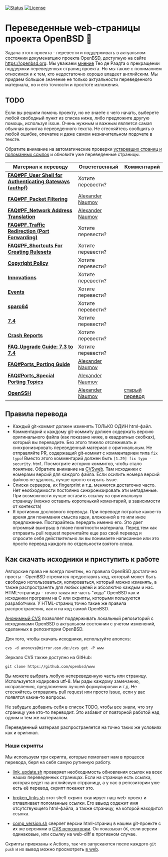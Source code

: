 [![Status](https://github.com/openbsd-ru/openbsd-ru.github.io/actions/workflows/label.yml/badge.svg)](https://github.com/openbsd-ru/openbsd-ru.github.io/actions?query=workflow%3ALabeler)
[![License](https://img.shields.io/github/license/openbsd-ru/openbsd-ru.github.io)](https://github.com/openbsd-ru/openbsd-ru.github.io/blob/master/LICENSE)


# Переведенные web-страницы проекта OpenBSD :blowfish:

Задача этого проекта - перевести и поддерживать в актуальном состоянии
докуменатцию проекта OpenBSD, доступную на сайте https://openbsd.org.
Мы уважаем
[мнение](https://marc.info/?l=openbsd-cvs&m=139637003025491&w=2)
Тео де Раадта о прекращении поддержки переведенных страниц проекта.
Но мы также с пониманием относимся и к тем, кто недостаточно хорошо
владеет английским. Мы придаем большое значение не только актуальности
переведенного материала, но и его точности и простоте изложения.


## TODO
Если вы решили помочь проекту, но не знаете с чего начать, выберете
любой свободный пункт из списка ниже, либо предложите другую помощь, используя
issue. Очень нужным и важным является самая обычная вычитка переведенного текста.
Не стесняйтесь сообщить о любой ошибке, опечатке и даже самом незначительном
подочете в тексте.

Обратите внимание на автоматические проверки
[устаревших страниц и поломанных ссылок](https://github.com/openbsd-ru/openbsd-ru.github.io/actions/)
и обновите уже переведенные страницы.

| Материал к переводу | Ответственный | Комментарий |
| --- | --- | --- |
| **[FAQ#PF_User Shell for Authenticating Gateways (authpf)](https://www.openbsd.org/faq/pf/authpf.html)** | Хотите перевести?| |
| **[FAQ#PF_Packet Filtering](https://www.openbsd.org/faq/pf/filter.html)** | [Alexander Naumov](https://github.com/alexander-naumov) | |
| **[FAQ#PF_Network Address Translation](https://www.openbsd.org/faq/pf/nat.html)** | [Alexander Naumov](https://github.com/alexander-naumov) | |
| **[FAQ#PF_Traffic Redirection (Port Forwarding)](https://www.openbsd.org/faq/pf/rdr.html)** | Хотите перевести? | |
| **[FAQ#PF_Shortcuts For Creating Rulesets](https://www.openbsd.org/faq/pf/shortcuts.html)** | Хотите перевести? | |
| **[Copyright Policy](https://www.openbsd.org/policy.html)** |  Хотите перевести? | |
| **[Innovations](https://www.openbsd.org/innovations.html)** |  Хотите перевести? | |
| **[Events](https://www.openbsd.org/events.html)** | Хотите перевести? | |
| **[sparc64](https://www.openbsd.org/sparc64.html)** |  Хотите перевести? | |
| **[7.4](https://www.openbsd.org/74.html)** |  Хотите перевести? | |
| **[Crash Reports](https://www.openbsd.org/ddb.html)** |  Хотите перевести? | |
| **[FAQ_Upgrade Guide: 7.3 to 7.4](https://www.openbsd.org/faq/upgrade74.html)** |  Хотите перевести? | |
| **[FAQ#Ports_Porting Guide](https://www.openbsd.org/faq/ports/guide.html)** | [Alexander Naumov](https://github.com/alexander-naumov) | |
| **[FAQ#Ports_Special Porting Topics](https://www.openbsd.org/faq/ports/specialtopics.html)** | [Alexander Naumov](https://github.com/alexander-naumov) | |
| **[OpenSSH](https://www.openssh.com/)** | [Alexander Naumov](https://github.com/alexander-naumov) | [старый перевод](https://github.com/alexander-naumov/openbsd-doc-ru/tree/master/openssh)|

## Правила перевода

* Каждый git-коммит должен изменять ТОЛЬКО ОДИН html-файл.
* Комментарий к каждому git-коммиту должен содержать версию
оригинального файла (как показано ниже, в квадратных скобках),
который вы переводите.
Без этого тяжело отслеживать и синхронизировать переведенный
материал с оригинальным. Не отправляйте PR, содержащий
git-коммит с комментарием типа ```fix typo```! Вместо этого комментарий
должен быть ```[1.29] fix typo - security.html```. Посмотрите историю
коммитов, чтобы стало понятнее.
Обратите внимание на [CVSweb](https://cvsweb.openbsd.org/www/).
Там исходники с номерами версий для каждого файла. Если осилить
номера версий файлов не удалось, лучше просто открыть issue.
* Списки серверов, их fingerprint и т.д. меняются достаточно часто.
Нет необходимости постоянно синхронизировать эти метаданные.
При возможности лучше оставить ссылку на оригинальную страницу
(можно оставить коротенький коментарий, в зависимости от контекста)
* Я противник дословного перевода. При переводе потратье какое-то
время для понимания смысла идеи, вложенной в то или иное предложение.
Постарайтесь передать именно его. Это дает огромный выигрыш в плане
понятности материала. Перед тем как отправить pull request
перечитайте еще раз свой перевод и спросите себя действительно ли
вы понимаете написанное или это просто перевод каждого по отдельности
взятого слова.


## Как скачать исходники и приступить к работе

Авторские права не всегда понятны, но правила OpenBSD достаточно
просты - OpenBSD стремится предоставить код, который может быть
свободно использоваться, копироваться, который можно изменять,
а также распространять для любых целей и абсолютно каждым и нас.
HTML-страницы - точно такая же часть "кода" OpenBSD как и исходники
программ на C или скрипты, которыми пользуются разработчики.
У HTML-страниц точно такие же правила распространения, как и на
код самой OpenBSD.

[Анонимный CVS](https://openbsd-ru.github.io/anoncvs.html)
позволяет поддерживать локальный репозиторий с исходниками
OpenBSD в актуальном состоянии с учетом изменений, сделанных
в репозитории OpenBSD.

Для того, чтобы скачать исходники, используйте anoncvs:
```
cvs -d anoncvs@mirror.osn.de:/cvs get -P www
```
Зеркало CVS также доступно на GitHub:
```
git clone https://github.com/openbsd/www
```
Вы можете выбрать любую непереведенную часть или страницу.
Используется кодировка utf-8. Мы рады каждому замечанию, исправлению,
предложению лучшей формулировки и т.д. Не стесняйтесь отправлять
pull request или просто issue, если у вас появятся какие-то вопросы.

Не забудьте добавить себя в список TODO, чтобы все знали, что эту
страницу уже кто-то переводит. Это избавит от повторной работой
над одним и тем же материалом.

Переведенный материал распространяется на точно таких же условиях
как и оригинал.

### Наши скрипты
Мы используем три скрипта, которые помогают нам в процессе перевода,
беря на себя самую рутинную работу.

* [link_update.sh](https://github.com/openbsd-ru/openbsd-ru.github.io/blob/master/link_update.sh)
проверяет необходимость обновления ссылок на всех наших переведенных
страницах. Если на странице есть ссылка, которая ведет на английскую
стрраницу, а у нас в репозитории уже есть её перевод, скрипт покажет
это.

* [broken_links.sh](https://github.com/openbsd-ru/openbsd-ru.github.io/blob/master/broken_links.sh)
этот shell-скрипт сканирует наш web-проект и отлавливает поломанные
ссылки. Его ввыод содежит имя отсутствующего html-файла, а также
страницу, на которой находится ссылка.

* [comp_version.sh](https://github.com/openbsd-ru/openbsd-ru.github.io/blob/master/comp_version.sh)
сверяет версии html-страниц в нашем git-проекте с их же версиями в
[CVS репозитории](https://cvsweb.openbsd.org/www/).
Он показыват ```OK```, если версии одинаковые, или ссылку на web-diff
в противном случае.

Скрипты привязаны к Actions, так что запускаются после
каждого ```git push``` и их вывод можно просмотреть
[в web](https://github.com/openbsd-ru/openbsd-ru.github.io/actions).

